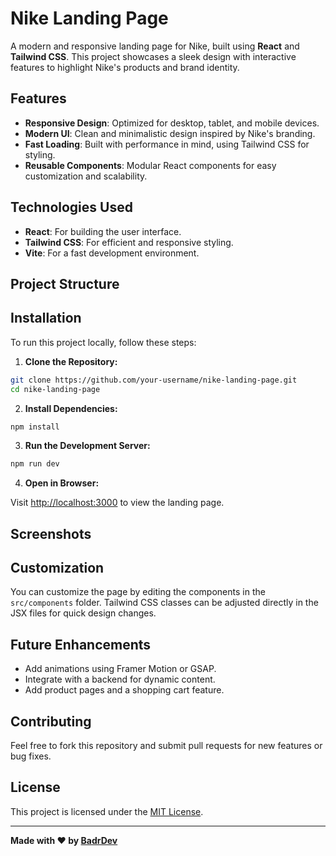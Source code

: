 # Nike Landing Page

A modern and responsive landing page for Nike, built using **React** and **Tailwind CSS**. This project showcases a sleek design with interactive features to highlight Nike's products and brand identity.

## Features

- **Responsive Design**: Optimized for desktop, tablet, and mobile devices.
- **Modern UI**: Clean and minimalistic design inspired by Nike's branding.
- **Fast Loading**: Built with performance in mind, using Tailwind CSS for styling.
- **Reusable Components**: Modular React components for easy customization and scalability.

## Technologies Used

- **React**: For building the user interface.
- **Tailwind CSS**: For efficient and responsive styling.
- **Vite**: For a fast development environment.

## Project Structure

## Installation

To run this project locally, follow these steps:

1. **Clone the Repository:**

```bash
git clone https://github.com/your-username/nike-landing-page.git
cd nike-landing-page
```

2. **Install Dependencies:**

```bash
npm install
```

3. **Run the Development Server:**

```bash
npm run dev
```

4. **Open in Browser:**

Visit [http://localhost:3000](http://localhost:3000) to view the landing page.

## Screenshots


## Customization

You can customize the page by editing the components in the `src/components` folder. Tailwind CSS classes can be adjusted directly in the JSX files for quick design changes.

## Future Enhancements

- Add animations using Framer Motion or GSAP.
- Integrate with a backend for dynamic content.
- Add product pages and a shopping cart feature.

## Contributing

Feel free to fork this repository and submit pull requests for new features or bug fixes.

## License

This project is licensed under the [MIT License](./LICENSE).

---

**Made with ❤️ by [BadrDev](https://github.com/your-username)**

